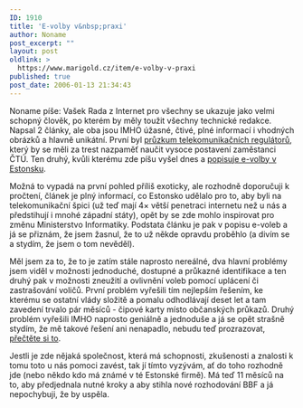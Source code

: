 ```yaml
---
ID: 1910
title: 'E-volby v&nbsp;praxi'
author: Noname
post_excerpt: ""
layout: post
oldlink: >
  https://www.marigold.cz/item/e-volby-v-praxi
published: true
post_date: 2006-01-13 21:34:43
---
```

Noname píše: Vašek Rada z Internet pro všechny se ukazuje jako velmi schopný člověk, po kterém by měly toužit všechny technické redakce. Napsal 2 články, ale oba jsou IMHO úžasné, čtivé, plné informací i vhodných obrázků a hlavně unikátní. První byl <a href="http://www.internetprovsechny.cz/clanek.php?cid=147">průzkum telekomunikačních regulátorů</a>, který by se měli za trest nazpaměť naučit vysoce postavení zaměstanci ČTÚ. Ten druhý, kvůli kterému zde píšu vyšel dnes a <a href="http://www.internetprovsechny.cz/clanek.php?cid=154">popisuje e-volby v Estonsku</a>.

<p>Možná to vypadá na první pohled příliš exoticky, ale rozhodně doporučuji k pročtení, článek je plný informací, co Estonsko udělalo pro to, aby byli na telekomunikační špici (už teď mají 4× větší penetraci internetu než u nás a předstihují i mnohé západní státy), opět by se zde mohlo inspirovat pro změnu Ministerstvo Informatiky. Podstata článku je pak v popisu e-voleb a já se přiznám, že jsem žasnul, že to už někde opravdu proběhlo (a divím se a stydím, že jsem o tom nevěděl).</p>
<p>Měl jsem za to, že to je zatím stále naprosto nereálné, dva hlavní problémy jsem viděl v možnosti jednoduché, dostupné a průkazné identifikace a ten druhý pak v možnosti zneužití a ovlivnění voleb pomocí uplácení či zastrašování voličů. První problém vyřešili tím nejlepším řešením, ke kterému se ostatní vlády složitě a pomalu odhodlávají deset let a tam zavedení trvalo pár měsíců - čipové karty místo občanských průkazů. Druhý problém vyřešili IMHO naprosto geniálně a jednoduše a já se opět strašně stydím, že mě takové řešení ani nenapadlo, nebudu teď prozrazovat, <a href="http://www.internetprovsechny.cz/clanek.php?cid=154">přečtěte si to</a>.</p>
<p>Jestli je zde nějaká společnost, která má schopnosti, zkušenosti a znalosti k tomu toto u nás pomoci zavést, tak jí tímto vyzývám, ať do toho rozhodně jde (nebo někdo kdo má známé v té Estonské firmě). Má teď 11 měsíců na to, aby předjednala nutné kroky a aby stihla nové rozhodování BBF a já nepochybuji, že by uspěla.</p>